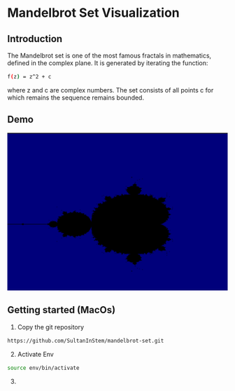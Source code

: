 # Mandelbrot Set Visualization


## Introduction 
The Mandelbrot set is one of the most famous fractals in mathematics, defined in the complex plane. It is generated by iterating the function:

```bash
f(z) = z^2 + c 
```
where z and c are complex numbers. The set consists of all points c for which remains the sequence remains bounded. 

## Demo 
![](demo.png)

## Getting started (MacOs)
1. Copy the git repository 
```bash 
https://github.com/SultanInStem/mandelbrot-set.git
```
2. Activate Env 
``` bash 
source env/bin/activate
```
3. 